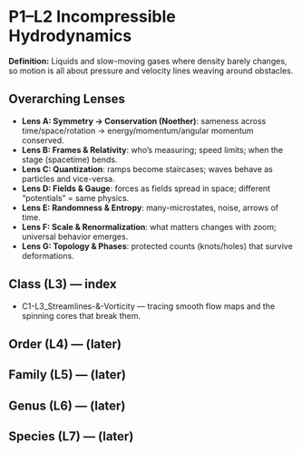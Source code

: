 # P1–L2 Incompressible Hydrodynamics
**Definition:** Liquids and slow-moving gases where density barely changes, so motion is all about pressure and velocity lines weaving around obstacles.
## Overarching Lenses

- **Lens A: Symmetry -> Conservation (Noether)**: sameness across time/space/rotation → energy/momentum/angular momentum conserved.
- **Lens B: Frames & Relativity**: who’s measuring; speed limits; when the stage (spacetime) bends.
- **Lens C: Quantization**: ramps become staircases; waves behave as particles and vice-versa.
- **Lens D: Fields & Gauge**: forces as fields spread in space; different “potentials” = same physics.
- **Lens E: Randomness & Entropy**: many-microstates, noise, arrows of time.
- **Lens F: Scale & Renormalization**: what matters changes with zoom; universal behavior emerges.
- **Lens G: Topology & Phases**: protected counts (knots/holes) that survive deformations.

## Class (L3) — index
- C1-L3_Streamlines-&-Vorticity — tracing smooth flow maps and the spinning cores that break them.

## Order (L4) — (later)
## Family (L5) — (later)
## Genus (L6) — (later)
## Species (L7) — (later)

